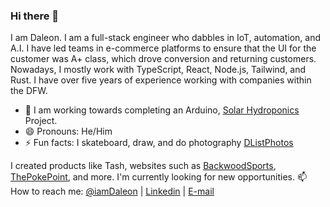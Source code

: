 ### Hi there 👋

I am Daleon. I am a full-stack engineer who dabbles in IoT, automation, and A.I. I have led teams in e-commerce platforms to ensure that the UI for the customer was A+ class, which drove conversion and returning customers. Nowadays, I mostly work with TypeScript, React, Node.js, Tailwind, and Rust. I have over five years of experience working with companies within the DFW.

- 🔭 I am working towards completing an Arduino, [Solar Hydroponics](https://github.com/IamDaleon/SolarHydroPonics) Project.
- 😄 Pronouns: He/Him
- ⚡ Fun facts: I skateboard, draw, and do photography [DListPhotos](https://instagram/DListPhotos)

I created products like Tash, websites such as [BackwoodSports](https://backwoodsports.com/), [ThePokePoint](http://thepokepoint.com/), and more. 
I'm currently looking for new opportunities. 
📫 How to reach me: [@iamDaleon](https://twitter.com/iamDaleon) | [Linkedin](https://www.linkedin.com/in/daleonlisthrop/) | [E-mail](mailto:daleon86@gmail.com)

